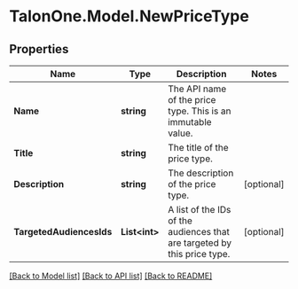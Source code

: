 # TalonOne.Model.NewPriceType
## Properties

Name | Type | Description | Notes
------------ | ------------- | ------------- | -------------
**Name** | **string** | The API name of the price type. This is an immutable value. | 
**Title** | **string** | The title of the price type. | 
**Description** | **string** | The description of the price type. | [optional] 
**TargetedAudiencesIds** | **List&lt;int&gt;** | A list of the IDs of the audiences that are targeted by this price type. | [optional] 

[[Back to Model list]](../README.md#documentation-for-models) [[Back to API list]](../README.md#documentation-for-api-endpoints) [[Back to README]](../README.md)

